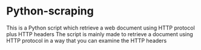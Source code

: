 # Python-scraping
This is a Python script which retrieve a web document using HTTP protocol plus HTTP headers
The script is mainly made to retrieve a document using HTTP protocol in a way that you can examine the HTTP headers
